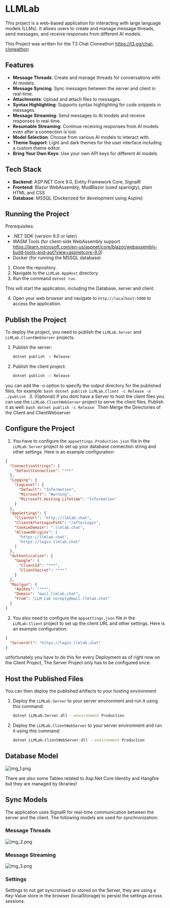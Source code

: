 # LLMLab

This project is a web-based application for interacting with large language models (LLMs). It allows users to create and manage message threads, send messages, and receive responses from different AI models.

This Project was written for the T3 Chat Cloneathon https://t3.gg/chat-cloneathon

## Features

-   **Message Threads**: Create and manage threads for conversations with AI models.
-   **Message Syncing**: Sync messages between the server and client in real-time.
-   **Attachments**: Upload and attach files to messages.
-   **Syntax Highlighting**: Supports syntax highlighting for code snippets in messages.
-   **Message Streaming**: Send messages to AI models and receive responses in real-time.
-   **Resumable Streaming**: Continue receiving responses from AI models even after a connection is lost.
-   **Model Selection**: Choose from various AI models to interact with.
-   **Theme Support**: Light and dark themes for the user interface including a custom theme editor.
-   **Bring Your Own Keys**: Use your own API keys for different AI models.

## Tech Stack

-   **Backend**: ASP.NET Core 9.0, Entity Framework Core, SignalR
-   **Frontend**: Blazor WebAssembly, MudBlazor (used sparingly), plain HTML and CSS
-   **Database**: MSSQL (Dockerized for development using Aspire)

## Running the Project

Prerequisites:
*   .NET SDK (version 9.0 or later)
*   WASM Tools (for client-side WebAssembly support https://learn.microsoft.com/en-us/aspnet/core/blazor/webassembly-build-tools-and-aot?view=aspnetcore-9.0)
*   Docker (for running the MSSQL database)


1.  Clone the repository.
2.  Navigate to the `LLMLab.AppHost` directory.
3.  Run the command `dotnet run`.

This will start the application, including the Database, server and client.

4.  Open your web browser and navigate to `http://localhost:5000` to access the application.

## Publish the Project

To deploy the project, you need to publish the `LLMLab.Server` and `LLMLab.ClientWebServer` projects.

1.  Publish the server:
    ```bash
    dotnet publish -c Release
    ```
2.  Publish the client project:
    ```bash
    dotnet publish -c Release
    ```
you can add the -o option to specify the output directory for the published files, for example:
    ```bash
    dotnet publish LLMLab.Client -c Release -o ./publish
    ```
3.  (Optional) if you dont have a Server to host the client files you can use the `LLMLab.ClientWebServer` project to serve the client files. Publish it as well:
    ```bash
    dotnet publish -c Release
    ```
    Then Merge the Directories of the Client and ClientWebserver


## Configure the Project
1. You have to configure the `appsettings.Production.json` file in the `LLMLab.Server` project to set up your database connection string and other settings. Here is an example configuration:
```json
{
  "ConnectionStrings": {
    "DefaultConnection": "***"
  },
  "Logging": {
    "LogLevel": {
      "Default": "Information",
      "Microsoft": "Warning",
      "Microsoft.Hosting.Lifetime": "Information"
    }
  },
  "AppSettings": {
    "ClientUrl": "http://llmlab.chat",
    "ClientAfterLoginPath": "/afterLogin",
    "CookieDomain": ".llmlab.chat",
    "AllowedOrigins": [
      "https://llmlab.chat",
      "https://login.llmlab.chat"
    ]
  },
  "Authentication": {
    "Google": {
      "ClientId": "***",
      "ClientSecret": "***"
    }
  },
  "Mailgun": {
    "ApiKey": "***",
    "Domain": "mail.llmlab.chat",
    "From": "LLM Lab noreply@mail.llmlab.chat"
  }
}
```
2. You also need to configure the `appsettings.json` file in the `LLMLab.Client` project to set up the client URL and other settings. Here is an example configuration:
```json
{
  "ServerUrl": "https://login.llmlab.chat"
}
```
unfortunately you have to do this for every Deployment as of right now on the Client Project, The Server Project only has to be configured once.

## Host the Published Files

You can then deploy the published artifacts to your hosting environment

1. Deploy the `LLMLab.Server` to your server environment and run it using this command:
    ```bash
    dotnet LLMLab.Server.dll --environment Production
    ```
2. Deploy the `LLMLab.ClientWebServer` to your server environment and run it using this command:
    ```bash
    dotnet LLMLab.ClientWebServer.dll --environment Production
    ```

## Database Model

![img_1.png](img_1.png)

There are also some Tables related to Asp.Net Core Identity and Hangfire but they are managed by libraries!

## Sync Models

The application uses SignalR for real-time communication between the server and the client. The following models are used for synchronization:

### Message Threads

![img_2.png](img_2.png)

### Message Streaming

![img_3.png](img_3.png)

### Settings

Settings to not get syncronised or stored on the Server, they are using a Key-Value store in the browser (localStorage) to persist the settings across sessions.